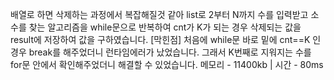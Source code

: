 배열로 하면 삭제하는 과정에서 복잡해질것 같아 list로 2부터 N까지 수를 입력받고 소수를 찾는 알고리즘을 while문으로 반복하여 cnt가 K가 되는 경우 삭제되는 값을 result에 저장하여 값을 구하였습니다.
[막힌점] 처음에 while문 바로 밑에 cnt==K 인경우 break를 해주었더니 런타임에러가 났었습니다. 그래서 K번째로 지워지는 수를 for문 안에서 확인해주었더니 해결할 수 있었습니다.
메모리 - 11400kb | 시간 - 80ms
